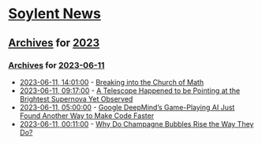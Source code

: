 # [Soylent News](../../../README.md)

## [Archives](../../index.md) for [2023](../index.md)

### [Archives](../../index.md) for [2023-06-11](index.md)

* [2023-06-11, 14:01:00](https://soylentnews.org/article.pl?sid=23/06/10/083230&from=rss) - [Breaking into the Church of Math](https://soylentnews.org/article.pl?sid=23/06/10/083230&from=rss)
* [2023-06-11, 09:17:00](https://soylentnews.org/article.pl?sid=23/06/10/0130251&from=rss) - [A Telescope Happened to be Pointing at the Brightest Supernova Yet Observed](https://soylentnews.org/article.pl?sid=23/06/10/0130251&from=rss)
* [2023-06-11, 05:00:00](https://soylentnews.org/article.pl?sid=23/06/10/0053235&from=rss) - [Google DeepMind’s Game-Playing AI Just Found Another Way to Make Code Faster](https://soylentnews.org/article.pl?sid=23/06/10/0053235&from=rss)
* [2023-06-11, 00:11:00](https://soylentnews.org/article.pl?sid=23/06/09/1937210&from=rss) - [Why Do Champagne Bubbles Rise the Way They Do?](https://soylentnews.org/article.pl?sid=23/06/09/1937210&from=rss)
